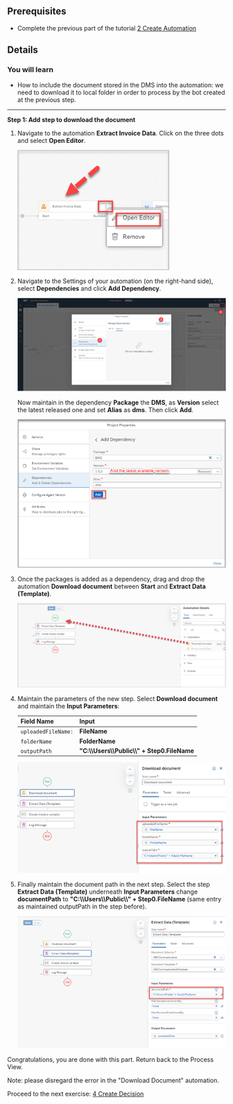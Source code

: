 
## Prerequisites
 - Complete the previous part of the tutorial [2 Create Automation](https://github.com/SAP-samples/process-automation-enablement/tree/main/Workshops/LCNC_Roadshow/SAP%20Process%20Automation/2%20Create%20Automation/spa-dox-create-automation.md)
 
 ## Details
### You will learn
  - How to include the document stored in the DMS into the automation: we need to download it to local folder in order to process by the bot created at the previous step.
---

**Step 1: Add step to download the document**

1. Navigate to the automation **Extract Invoice Data**. Click on the three dots and select **Open Editor**.

    ![1-png](01_DMS.png)


2. Navigate to the Settings of your automation (on the right-hand side), select **Dependencies** and click **Add Dependency**.

    ![4-png](04_DMS.png)

    Now maintain in the dependency **Package** the **DMS**, as **Version** select the latest released one and set **Alias** as **dms**. Then click **Add**.
  
    ![4a-png](04a_DMS.png)

3. Once the packages is added as a dependency, drag and drop the automation **Download document** between **Start** and **Extract Data (Template)**.

    ![5-png](05_DMS.png)
    
4. Maintain the parameters of the new step. Select **Download document** and maintain the **Input Parameters**:

    |  Field Name     | Input
    |  :------------- | :-------------
    |  `uploadedFileName:`| **FileName**
    |  `folderName`   | **FolderName**
    |  `outputPath`    | **"C:\\\\Users\\\\Public\\\\" + Step0.FileName**
    
   ![6-png](06_DMS.png)
    
5. Finally maintain the document path in the next step. Select the step **Extract Data (Template)** underneath **Input Parameters** change **documentPath** to **"C:\\\\Users\\\\Public\\\\" + Step0.FileName** (same entry as maintained outputPath in the step before).

    ![7-png](07_DMS.png)

Congratulations, you are done with this part. Return back to the Process View. 

Note: please disregard the error in the "Download Document" automation.

  Proceed to the next exercise: [4 Create Decision](https://github.com/SAP-samples/process-automation-enablement/tree/main/Workshops/LCNC_Roadshow/SAP%20Process%20Automation/4%20Create%20Decision/spa-dox-create-decision.md)
